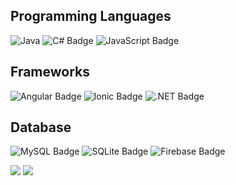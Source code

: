 ## Programming Languages
![Java](https://img.shields.io/badge/java-%2354afd1.svg?style=for-the-badge&logo=java&logoColor=white) ![C# Badge](https://img.shields.io/badge/C23-512BD4?logo=csharp&logoColor=fff&style=for-the-badge) ![JavaScript Badge](https://img.shields.io/badge/JavaScript-54afd1?logo=javascript&logoColor=000&style=for-the-badge)

## Frameworks
![Angular Badge](https://img.shields.io/badge/Angular-0F0F11?logo=angular&logoColor=fff&style=for-the-badge) ![Ionic Badge](https://img.shields.io/badge/Ionic-3880FF?logo=ionic&logoColor=fff&style=for-the-badge) ![.NET Badge](https://img.shields.io/badge/.NET-512BD4?logo=dotnet&logoColor=fff&style=for-the-badge)

## Database
![MySQL Badge](https://img.shields.io/badge/MySQL-4479A1?logo=mysql&logoColor=fff&style=for-the-badge) ![SQLite Badge](https://img.shields.io/badge/SQLite-003B57?logo=sqlite&logoColor=fff&style=for-the-badge) ![Firebase Badge](https://img.shields.io/badge/Firebase-FFCA28?logo=firebase&logoColor=000&style=for-the-badge)

![](https://github-readme-stats.vercel.app/api?username=mcdonaghmichael&theme=github_dark&show_icons=true)
![](https://github-readme-stats.vercel.app/api/top-langs/?username=mcdonaghmichael&theme=github_dark&hide_border=false&include_all_commits=false&count_private=false&layout=compact)
